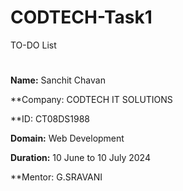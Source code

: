 # CODTECH-Task1
TO-DO List

#
**Name:** Sanchit Chavan

**Company: CODTECH IT SOLUTIONS

**ID: CT08DS1988

**Domain:** Web Development

**Duration:** 10 June to 10 July 2024

**Mentor: G.SRAVANI
